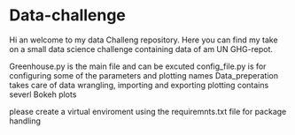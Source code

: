 # Data-challenge

Hi an welcome to my data Challeng repository. Here you can find my take on a small data science challenge containing data of am UN GHG-repot.

Greenhouse.py is the main file and can be excuted
config_file.py is for configuring some of the parameters and plotting names
Data_preperation takes care of data wrangling, importing and exporting
plotting contains severl Bokeh plots

please create a virtual enviroment using the requiremnts.txt file for package handling
